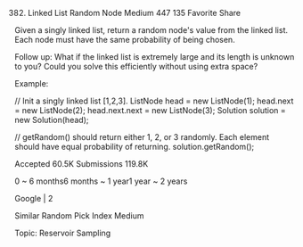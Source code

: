 382. Linked List Random Node
Medium 447 135 Favorite Share

Given a singly linked list, return a random node's value from the linked list. Each node must have the same probability of being chosen.

Follow up:
What if the linked list is extremely large and its length is unknown to you? Could you solve this efficiently without using extra space?

Example:

// Init a singly linked list [1,2,3].
ListNode head = new ListNode(1);
head.next = new ListNode(2);
head.next.next = new ListNode(3);
Solution solution = new Solution(head);

// getRandom() should return either 1, 2, or 3 randomly. Each element should have equal probability of returning.
solution.getRandom();

Accepted 60.5K
Submissions 119.8K

0 ~ 6 months6 months ~ 1 year1 year ~ 2 years

Google | 2

Similar
Random Pick Index Medium

Topic: Reservoir Sampling

